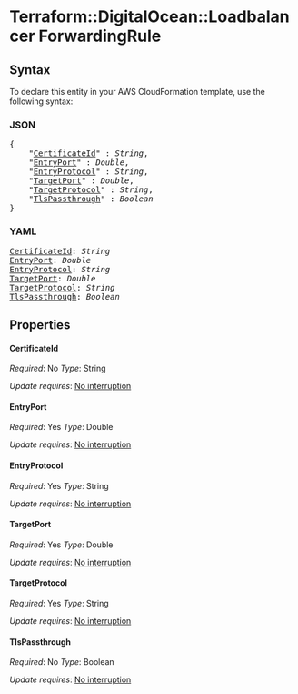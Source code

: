 # Terraform::DigitalOcean::Loadbalancer ForwardingRule

## Syntax

To declare this entity in your AWS CloudFormation template, use the following syntax:

### JSON

<pre>
{
    "<a href="#certificateid" title="CertificateId">CertificateId</a>" : <i>String</i>,
    "<a href="#entryport" title="EntryPort">EntryPort</a>" : <i>Double</i>,
    "<a href="#entryprotocol" title="EntryProtocol">EntryProtocol</a>" : <i>String</i>,
    "<a href="#targetport" title="TargetPort">TargetPort</a>" : <i>Double</i>,
    "<a href="#targetprotocol" title="TargetProtocol">TargetProtocol</a>" : <i>String</i>,
    "<a href="#tlspassthrough" title="TlsPassthrough">TlsPassthrough</a>" : <i>Boolean</i>
}
</pre>

### YAML

<pre>
<a href="#certificateid" title="CertificateId">CertificateId</a>: <i>String</i>
<a href="#entryport" title="EntryPort">EntryPort</a>: <i>Double</i>
<a href="#entryprotocol" title="EntryProtocol">EntryProtocol</a>: <i>String</i>
<a href="#targetport" title="TargetPort">TargetPort</a>: <i>Double</i>
<a href="#targetprotocol" title="TargetProtocol">TargetProtocol</a>: <i>String</i>
<a href="#tlspassthrough" title="TlsPassthrough">TlsPassthrough</a>: <i>Boolean</i>
</pre>

## Properties

#### CertificateId

_Required_: No
_Type_: String

_Update requires_: [No interruption](https://docs.aws.amazon.com/AWSCloudFormation/latest/UserGuide/using-cfn-updating-stacks-update-behaviors.html#update-no-interrupt)

#### EntryPort

_Required_: Yes
_Type_: Double

_Update requires_: [No interruption](https://docs.aws.amazon.com/AWSCloudFormation/latest/UserGuide/using-cfn-updating-stacks-update-behaviors.html#update-no-interrupt)

#### EntryProtocol

_Required_: Yes
_Type_: String

_Update requires_: [No interruption](https://docs.aws.amazon.com/AWSCloudFormation/latest/UserGuide/using-cfn-updating-stacks-update-behaviors.html#update-no-interrupt)

#### TargetPort

_Required_: Yes
_Type_: Double

_Update requires_: [No interruption](https://docs.aws.amazon.com/AWSCloudFormation/latest/UserGuide/using-cfn-updating-stacks-update-behaviors.html#update-no-interrupt)

#### TargetProtocol

_Required_: Yes
_Type_: String

_Update requires_: [No interruption](https://docs.aws.amazon.com/AWSCloudFormation/latest/UserGuide/using-cfn-updating-stacks-update-behaviors.html#update-no-interrupt)

#### TlsPassthrough

_Required_: No
_Type_: Boolean

_Update requires_: [No interruption](https://docs.aws.amazon.com/AWSCloudFormation/latest/UserGuide/using-cfn-updating-stacks-update-behaviors.html#update-no-interrupt)

